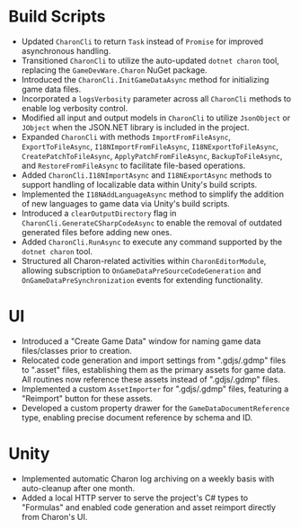 # Build Scripts
- Updated `CharonCli` to return `Task` instead of `Promise` for improved asynchronous handling.
- Transitioned `CharonCli` to utilize the auto-updated `dotnet charon` tool, replacing the `GameDevWare.Charon` NuGet package.
- Introduced the `CharonCli.InitGameDataAsync` method for initializing game data files.
- Incorporated a `logsVerbosity` parameter across all `CharonCli` methods to enable log verbosity control.
- Modified all input and output models in `CharonCli` to utilize `JsonObject` or `JObject` when the JSON.NET library is included in the project.
- Expanded `CharonCli` with methods `ImportFromFileAsync`, `ExportToFileAsync`, `I18NImportFromFileAsync`, `I18NExportToFileAsync`, `CreatePatchToFileAsync`, `ApplyPatchFromFileAsync`, `BackupToFileAsync`, and `RestoreFromFileAsync` to facilitate file-based operations.
- Added `CharonCli.I18NImportAsync` and `I18NExportAsync` methods to support handling of localizable data within Unity's build scripts.
- Implemented the `I18NAddLanguageAsync` method to simplify the addition of new languages to game data via Unity's build scripts.
- Introduced a `clearOutputDirectory` flag in `CharonCli.GenerateCSharpCodeAsync` to enable the removal of outdated generated files before adding new ones.
- Added `CharonCli.RunAsync` to execute any command supported by the `dotnet charon` tool.
- Structured all Charon-related activities within `CharonEditorModule`, allowing subscription to `OnGameDataPreSourceCodeGeneration` and `OnGameDataPreSynchronization` events for extending functionality.

# UI
- Introduced a "Create Game Data" window for naming game data files/classes prior to creation.
- Relocated code generation and import settings from ".gdjs/.gdmp" files to ".asset" files, establishing them as the primary assets for game data. All routines now reference these assets instead of ".gdjs/.gdmp" files.
- Implemented a custom `AssetImporter` for ".gdjs/.gdmp" files, featuring a "Reimport" button for these assets.
- Developed a custom property drawer for the `GameDataDocumentReference` type, enabling precise document reference by schema and ID.

# Unity
- Implemented automatic Charon log archiving on a weekly basis with auto-cleanup after one month.
- Added a local HTTP server to serve the project's C# types to "Formulas" and enabled code generation and asset reimport directly from Charon's UI.
